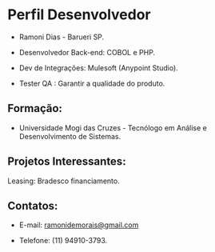 # Perfil Desenvolvedor 
* Ramoni Dias - Barueri SP.

* Desenvolvedor Back-end: COBOL e PHP.

* Dev de Integrações: Mulesoft (Anypoint Studio).

* Tester QA : Garantir a qualidade do produto.
## Formação: 
* Universidade Mogi das Cruzes - Tecnólogo em Análise e Desenvolvimento de Sistemas.
## Projetos Interessantes: 
Leasing: Bradesco financiamento.
## Contatos: 
* E-mail: ramonidemorais@gmail.com 

* Telefone: (11) 94910-3793.
